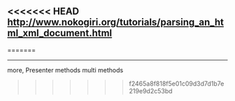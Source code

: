 
<<<<<<< HEAD
http://www.nokogiri.org/tutorials/parsing_an_html_xml_document.html
---
=======

---
more,
Presenter methods
multi methods
>>>>>>> f2465a8f818f5e01c09d3d7d1b7e219e9d2c53bd

